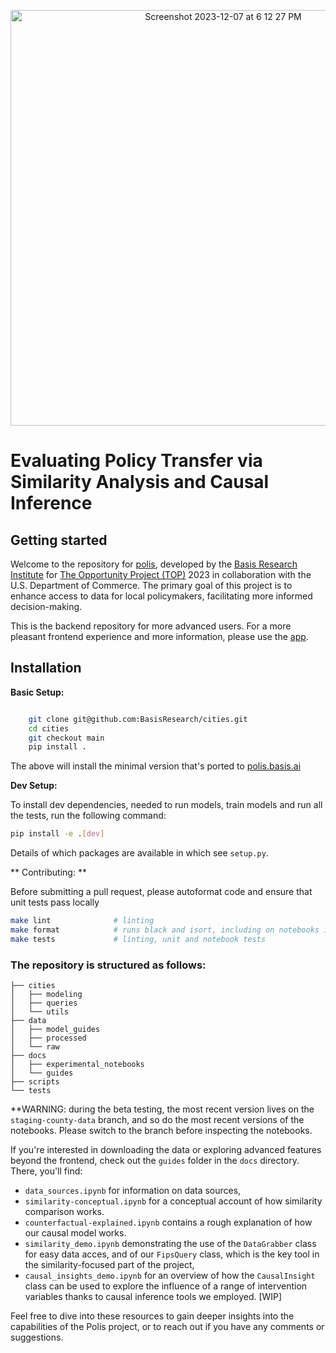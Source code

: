 <p align="center">
  <img width="665" alt="Screenshot 2023-12-07 at 6 12 27 PM" src="https://github.com/BasisResearch/cities/assets/31873755/e2d1f973-ba8c-4d19-9a1a-0b3e431ebd89">
</p>


# Evaluating Policy Transfer via Similarity Analysis and Causal Inference


## Getting started


Welcome to the repository for [polis](http://polis.basis.ai/), developed by the [Basis Research Institute](https://www.basis.ai/) for [The Opportunity Project (TOP)](https://opportunity.census.gov/) 2023 in collaboration with the U.S. Department of Commerce. The primary goal of this project is to enhance access to data for local policymakers, facilitating more informed decision-making.

This is the backend repository for more advanced users. For a more pleasant frontend experience and more information, please use the [app](http://polis.basis.ai/).


Installation
------------

**Basic Setup:**

```sh

    git clone git@github.com:BasisResearch/cities.git
    cd cities
    git checkout main
    pip install .
```

The above will install the minimal version that's ported to [polis.basis.ai](http://polis.basis.ai)

**Dev Setup:**

To install dev dependencies, needed to run models, train models and run all the tests, run the following command:

```sh
pip install -e .[dev]
```

Details of which packages are available in which see `setup.py`.


** Contributing: **

Before submitting a pull request, please autoformat code and ensure that unit tests pass locally

```sh
make lint              # linting
make format            # runs black and isort, including on notebooks in the docs/ folder
make tests             # linting, unit and notebook tests
```


### The repository is structured as follows:

```
├── cities
│   ├── modeling
│   ├── queries
│   └── utils
├── data
│   ├── model_guides
│   ├── processed
│   └── raw
├── docs
│   ├── experimental_notebooks
│   └── guides
├── scripts
└── tests
```    

**WARNING: during the beta testing, the most recent version lives on the `staging-county-data` branch, and so do the most recent versions of the notebooks. Please switch to the branch before inspecting the notebooks.

If you're interested in downloading the data or exploring advanced features beyond the frontend, check out the `guides` folder in the `docs` directory. There, you'll find:
- `data_sources.ipynb` for information on data sources,
- `similarity-conceptual.ipynb` for  a conceptual account of how similarity comparison works.
- `counterfactual-explained.ipynb` contains a rough explanation of how our causal model works. 
- `similarity_demo.ipynb` demonstrating the use of the `DataGrabber` class for easy data acces, and of  our `FipsQuery` class, which is the key tool in the similarity-focused part of the project,
- `causal_insights_demo.ipynb` for an overview of how the `CausalInsight` class can be used to explore the influence of a range of intervention variables thanks to causal inference tools we employed. [WIP]

Feel free to dive into these resources to gain deeper insights into the capabilities of the Polis project, or to reach out if you have any comments or suggestions.

